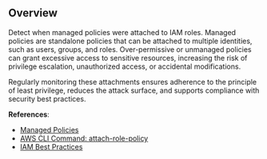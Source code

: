 ## Overview

Detect when managed policies were attached to IAM roles. Managed policies are standalone policies that can be attached to multiple identities, such as users, groups, and roles. Over-permissive or unmanaged policies can grant excessive access to sensitive resources, increasing the risk of privilege escalation, unauthorized access, or accidental modifications. 

Regularly monitoring these attachments ensures adherence to the principle of least privilege, reduces the attack surface, and supports compliance with security best practices.

**References**:
- [Managed Policies](https://docs.aws.amazon.com/IAM/latest/UserGuide/access_policies_managed-vs-inline.html)
- [AWS CLI Command: attach-role-policy](https://awscli.amazonaws.com/v2/documentation/api/latest/reference/iam/attach-role-policy.html)
- [IAM Best Practices](https://docs.aws.amazon.com/IAM/latest/UserGuide/best-practices.html)
